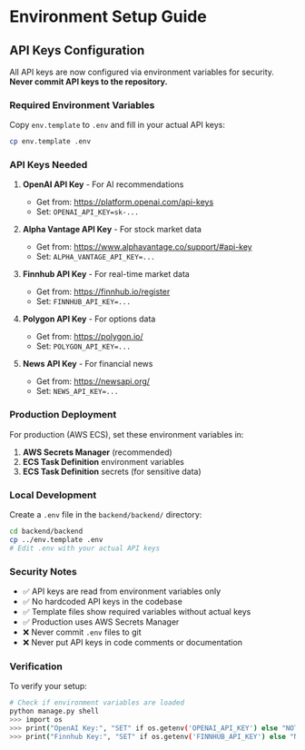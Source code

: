 # Environment Setup Guide

## API Keys Configuration

All API keys are now configured via environment variables for security. **Never commit API keys to the repository.**

### Required Environment Variables

Copy `env.template` to `.env` and fill in your actual API keys:

```bash
cp env.template .env
```

### API Keys Needed

1. **OpenAI API Key** - For AI recommendations
   - Get from: https://platform.openai.com/api-keys
   - Set: `OPENAI_API_KEY=sk-...`

2. **Alpha Vantage API Key** - For stock market data
   - Get from: https://www.alphavantage.co/support/#api-key
   - Set: `ALPHA_VANTAGE_API_KEY=...`

3. **Finnhub API Key** - For real-time market data
   - Get from: https://finnhub.io/register
   - Set: `FINNHUB_API_KEY=...`

4. **Polygon API Key** - For options data
   - Get from: https://polygon.io/
   - Set: `POLYGON_API_KEY=...`

5. **News API Key** - For financial news
   - Get from: https://newsapi.org/
   - Set: `NEWS_API_KEY=...`

### Production Deployment

For production (AWS ECS), set these environment variables in:

1. **AWS Secrets Manager** (recommended)
2. **ECS Task Definition** environment variables
3. **ECS Task Definition** secrets (for sensitive data)

### Local Development

Create a `.env` file in the `backend/backend/` directory:

```bash
cd backend/backend
cp ../env.template .env
# Edit .env with your actual API keys
```

### Security Notes

- ✅ API keys are read from environment variables only
- ✅ No hardcoded API keys in the codebase
- ✅ Template files show required variables without actual keys
- ✅ Production uses AWS Secrets Manager
- ❌ Never commit `.env` files to git
- ❌ Never put API keys in code comments or documentation

### Verification

To verify your setup:

```bash
# Check if environment variables are loaded
python manage.py shell
>>> import os
>>> print("OpenAI Key:", "SET" if os.getenv('OPENAI_API_KEY') else "NOT SET")
>>> print("Finnhub Key:", "SET" if os.getenv('FINNHUB_API_KEY') else "NOT SET")
```
